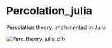# Percolation_julia
Percolation theory, implemented in Julia 


![Perc_theory_julia_plt]((https://github.com/tushargayan2324/Percolation_julia/blob/main/hehe.png)https://github.com/tushargayan2324/Percolation_julia/blob/main/hehe.png))
